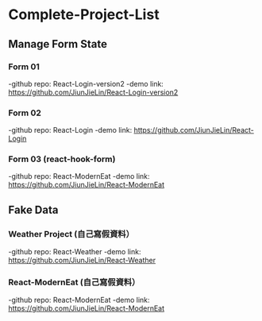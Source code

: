 # Complete-Project-List

## Manage Form State
### Form 01
-github repo: React-Login-version2
-demo link: https://github.com/JiunJieLin/React-Login-version2
### Form 02
-github repo: React-Login 
-demo link: https://github.com/JiunJieLin/React-Login
### Form 03 (react-hook-form)
-github repo: React-ModernEat
-demo link: https://github.com/JiunJieLin/React-ModernEat

## Fake Data
### Weather Project (自己寫假資料）
-github repo: React-Weather 
-demo link: https://github.com/JiunJieLin/React-Weather

### React-ModernEat (自己寫假資料）
-github repo: React-ModernEat
-demo link: https://github.com/JiunJieLin/React-ModernEat

